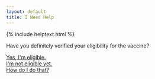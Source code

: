 ```yaml
---
layout: default
title: I Need Help
---
```


{% include helptext.html %}

<p class="h3 mb-4">Have you definitely verified your eligibility for the vaccine?</p>

<div class="row w-100 mb-5">
  <div class="col mx-auto"><a class="btn btn-success btn-lg btn-block py-md-3" href="/help-2">Yes, I'm eligible.</a></div>
  <div class="col mx-auto"><a class="btn btn-warning btn-lg btn-block py-md-3" href="javascript:alert('We can only help those who are eligible right now.')">I'm not eligible yet.</a></div>
  <div class="col mx-auto"><a class="btn btn-info btn-lg btn-block py-md-3" href="https://am-i-eligible.covid19vaccine.health.ny.gov/">How do I do that?</a></div>
</div>
